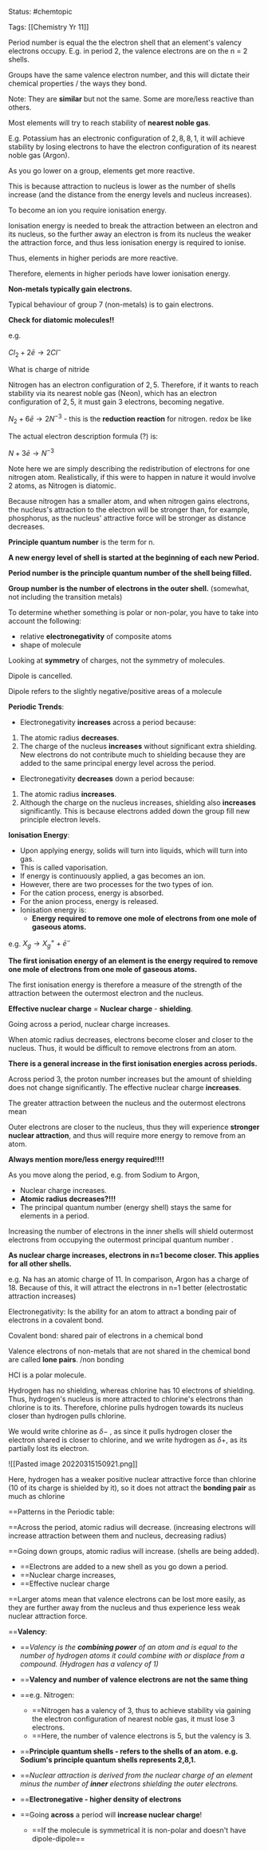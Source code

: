 Status: #chemtopic 

Tags: [[Chemistry Yr 11]]

Period number is equal the the electron shell that an element's valency electrons occupy. E.g. in period 2, the valence electrons are on the n = 2 shells.

Groups have the same valence electron number, and this will dictate their chemical properties / the ways they bond.

Note: They are **similar** but not the same. Some are more/less reactive than others.

Most elements will try to reach stability of **nearest noble gas**. 

E.g. Potassium has an electronic configuration of $2,8,8,1$, it will achieve stability by losing electrons to have the electron configuration of its nearest noble gas (Argon). 

As you go lower on a group, elements get more reactive.

This is because attraction to nucleus is lower as the number of shells increase (and the distance from the energy levels and nucleus increases).

To become an ion you require ionisation energy.

Ionisation energy is needed to break the attraction between an electron and its nucleus, so the further away an electron is from its nucleus the weaker the attraction force, and thus less ionisation energy is required to ionise.




Thus, elements in higher periods are more reactive.

Therefore, elements in higher periods have lower ionisation energy.

**Non-metals typically gain electrons.**

Typical behaviour of group 7 (non-metals) is to gain electrons.

**Check for diatomic molecules!!**

e.g.

$Cl_{2}+ 2\bar e \rightarrow 2Cl^-$

What is charge of nitride

Nitrogen has an electron configuration of $2,5$. Therefore, if it wants to reach stability via its nearest noble gas (Neon), which has an electron configuration of $2,5$, it must gain 3 electrons, becoming negative.

$N_{2}+ 6 \bar e \rightarrow 2N^{-3}$ - this is the **reduction reaction** for nitrogen. redox be like

The actual electron description formula (?) is:

$N+ 3 \bar e \rightarrow N^{-3}$

Note here we are simply describing the redistribution of electrons for one nitrogen atom. Realistically, if this were to happen in nature it would involve 2 atoms, as Nitrogen is diatomic.

Because nitrogen has a smaller atom, and when nitrogen gains electrons, the nucleus's attraction to the electron will be stronger than, for example, phosphorus, as the nucleus' attractive force will be stronger as distance decreases.

**Principle quantum number** is the term for n.

**A new energy level of shell is started at the beginning of each new Period.**

**Period number is the principle quantum number of the shell being filled.**

**Group number is the number of electrons in the outer shell.** (somewhat, not including the transition metals)

To determine whether something is polar or non-polar, you have to take into account the following:
* relative **electronegativity** of composite atoms
* shape of molecule

Looking at **symmetry** of charges, not the symmetry of molecules.

Dipole is cancelled. 

Dipole refers to the slightly negative/positive areas of a molecule

**Periodic Trends**:
* Electronegativity **increases** across a period because:
1. The atomic radius **decreases**. 
2. The charge of the nucleus **increases** without significant extra shielding. New electrons do not contribute much to shielding because they are added to the same principal energy level across the period.

* Electronegativity **decreases** down a period because:
1. The atomic radius **increases**.
2. Although the charge on the nucleus increases, shielding also **increases** significantly. This is because electrons added down the group fill new principle electron levels.

**Ionisation Energy**:
* Upon applying energy, solids will turn into liquids, which will turn into gas.
* This is called vaporisation.
* If energy is continuously applied, a gas becomes an ion.
* However, there are two processes for the two types of ion.
* For the cation process, energy is absorbed.
* For the anion process, energy is released.
* Ionisation energy is:
	* **Energy required to remove one mole of electrons from one mole of gaseous atoms.**

e.g. $X_{g} \rightarrow X^+_{g}+\bar e^-$

**The first ionisation energy of an element is the energy required to remove one mole of electrons from one mole of gaseous atoms.**

The first ionisation energy is therefore a measure of the strength of the attraction between the outermost electron and the nucleus.                                                                                                                                                                                                                                                                                                                                                                                            

**Effective nuclear charge** = **Nuclear charge** - **shielding**.

Going across a period, nuclear charge increases.

When atomic radius decreases, electrons become closer and closer to the nucleus. Thus, it would be difficult to remove electrons from an atom. 

**There is a general increase in the first ionisation energies across periods.**

Across period 3, the proton number increases but the amount of shielding does not change significantly. 
The effective nuclear charge **increases**.

The greater attraction between the nucleus and the outermost electrons mean

Outer electrons are closer to the nucleus, thus they will experience **stronger nuclear attraction**, and thus will require more energy to remove from an atom.

**Always mention more/less energy required!!!!**

As you move along the period, e.g. from Sodium to Argon,

* Nuclear charge increases.
* **Atomic radius decreases?!!!**
* The principal quantum number (energy shell) stays the same for elements in a period.


Increasing the number of electrons in the inner shells will shield outermost electrons from occupying the outermost principal quantum number .

**As nuclear charge increases, electrons in n=1 become closer. This applies for all other shells.**

e.g. Na has an atomic charge of 11. In comparison, Argon has a charge of 18. Because of this, it will attract the electrons in n=1 better (electrostatic attraction increases)

Electronegativity: Is the ability for an atom to attract a bonding pair of electrons in a covalent bond.

Covalent bond: shared pair of electrons in a chemical bond

Valence electrons of non-metals that are not shared in the chemical bond are called **lone pairs**. /non bonding

HCl is a polar molecule.

Hydrogen has no shielding, whereas chlorine has 10 electrons of shielding. Thus, hydrogen's nucleus is more attracted to chlorine's electrons than chlorine is to its. Therefore, chlorine pulls hydrogen towards its nucleus closer than hydrogen pulls chlorine. 

We would write chlorine as $\delta -$ , as since it pulls hydrogen closer the electron shared is closer to chlorine, and we write hydrogen as $\delta +$, as its partially lost its electron.

![[Pasted image 20220315150921.png]]

Here, hydrogen has a weaker positive nuclear attractive force than chlorine (10 of its charge is shielded by it), so it does not attract the **bonding pair** as much as chlorine 


==Patterns in the Periodic table:

==Across the period, atomic radius will decrease. (increasing electrons will increase attraction between them and nucleus, decreasing radius)

==Going down groups, atomic radius will increase. (shells are being added). 

* ==Electrons are added to a new shell as you go down a period.
* ==Nuclear charge increases,
* ==Effective nuclear charge

==Larger atoms mean that valence electrons can be lost more easily, as they are further away from the nucleus and thus experience less weak nuclear attraction force. 

==**Valency**:

* ==*Valency is the **combining power** of an atom and is equal to the number of hydrogen atoms it could combine with or displace from a compound. (Hydrogen has a valency of 1)*
* ==**Valency and number of valence electrons are not the same thing**
* ==e.g. Nitrogen:
	* ==Nitrogen has a valency of 3, thus to achieve stability via gaining the electron configuration of nearest noble gas, it must lose 3 electrons. 
	* ==Here, the number of valence electrons is 5, but the valency is 3.
* ==**Principle quantum shells - refers to the shells of an atom. e.g. Sodium's principle quantum shells represents 2,8,1.**
* ==*Nuclear attraction is derived from the nuclear charge of an element minus the number of **inner** electrons shielding the outer electrons.*
* ==**Electronegative - higher density of electrons**

* ==Going **across** a period will **increase nuclear charge**!
	* ==If the molecule is symmetrical it is non-polar and doesn't have dipole-dipole==
